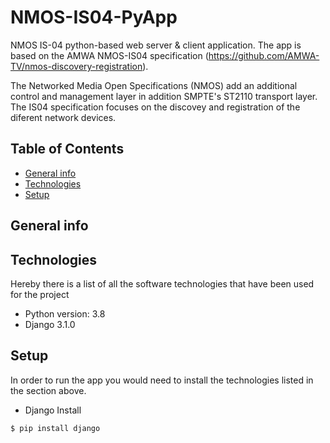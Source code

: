 # NMOS-IS04-PyApp

NMOS IS-04 python-based web server & client application.
The app is based on the AMWA NMOS-IS04 specification (https://github.com/AMWA-TV/nmos-discovery-registration).

The Networked Media Open Specifications (NMOS) add an additional control and management layer in addition SMPTE's ST2110 transport layer. The IS04 specification focuses on the discovey and registration of the diferent network devices.

## Table of Contents
* [General info](#general-info)
* [Technologies](#technologies)
* [Setup](#setup)

## General info

## Technologies
Hereby there is a list of all the software technologies that have been used for the project
* Python version: 3.8
* Django 3.1.0

## Setup
In order to run the app you would need to install the technologies listed in the section above.

* Django Install
```
$ pip install django
```

